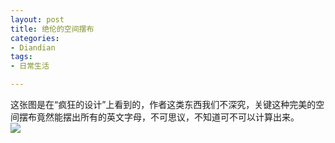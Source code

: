 ```yaml
---
layout: post
title: 绝伦的空间摆布
categories:
- Diandian
tags:
- 日常生活

---
```

这张图是在“疯狂的设计”上看到的，作者这类东西我们不深究，关键这种完美的空间摆布竟然能摆出所有的英文字母，不可思议，不知道可不可以计算出来。
<br />
<img src="http://m2.img.srcdd.com/farm4/d/2012/0627/10/EC5D42070B9641D1BDF03A6F0EDA0EBE_B500_900_500_667.JPEG" />